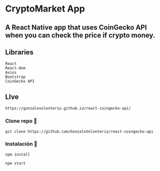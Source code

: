 # CryptoMarket App


## A React Native app that uses CoinGecko API when you can check the price if crypto money.

## Libraries
 ```
React
React-dom
Axios
Bootstrap
CoinGecko API
```

## LIve
```
https://gonzalovolonterio.github.io/react-coingecko-api/
```

### Clone repo 🔧

```
git clone https://github.com/GonzaloVolonterio/react-coingecko-api
```

### Instalación 🔧

```
npm install
```

```
npm start
```



